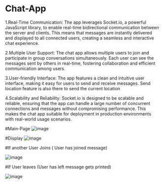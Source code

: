 # Chat-App
1.Real-Time Communication: The app leverages Socket.io, a powerful JavaScript library, to enable real-time bidirectional communication between the server and clients. This means that messages are instantly delivered and displayed to all connected users, creating a seamless and interactive chat experience.

2.Multiple User Support: The chat app allows multiple users to join and participate in group conversations simultaneously. Each user can see the messages sent by others in real-time, fostering collaboration and efficient communication among users.

3.User-friendly Interface: The app features a clean and intuitive user interface, making it easy for users to send and receive messages. Send location feature is also there to send the current location

4.Scalability and Reliability: Socket.io is designed to be scalable and reliable, ensuring that the app can handle a large number of concurrent connections and messages without compromising performance. This makes the chat app suitable for deployment in production environments with real-world usage scenarios.


#Main-Page
![image](https://github.com/Abhhhinav/Chat-App/assets/107941084/42e89287-5554-4d3b-80f3-9c567b8626d9)



#Display
![image](https://github.com/Abhhhinav/Chat-App/assets/107941084/0c88d73f-af8b-4709-98e3-e82ade6b3127)



#If another User Joins ( User has joined message)

![image](https://github.com/Abhhhinav/Chat-App/assets/107941084/fb8b9e82-36f2-4ef9-bfd2-baa12e5c05f3)



#If User leaves (User has left message gets printed)

![image](https://github.com/Abhhhinav/Chat-App/assets/107941084/6b6d04f7-8c26-43ac-a75a-27e341ff9fe6)
